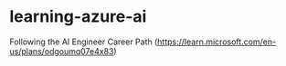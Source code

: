 # learning-azure-ai
Following the AI Engineer Career Path (https://learn.microsoft.com/en-us/plans/odgoumq07e4x83)
